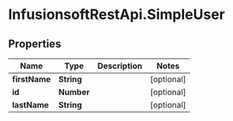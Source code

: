 # InfusionsoftRestApi.SimpleUser

## Properties
Name | Type | Description | Notes
------------ | ------------- | ------------- | -------------
**firstName** | **String** |  | [optional] 
**id** | **Number** |  | [optional] 
**lastName** | **String** |  | [optional] 


